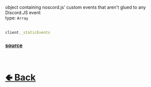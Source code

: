 object containing noscord.js' custom events that aren't glued to any Discord.JS event<br>
type: `Array`<br><br>
```js
client._staticEvents
```

### [source](https://github.com/shysolocup/noscord.js/blob/main/src/Services/EventService/_staticEvents.json)

<br> <h1> [🢀 Back](https://github.com/shysolocup/noscord.js/wiki/Client) </h1>